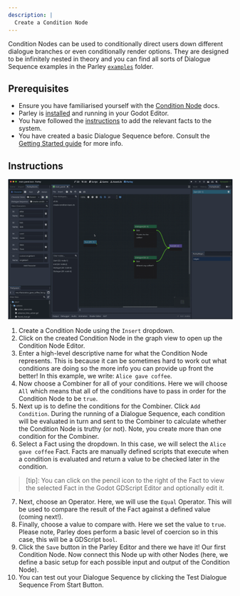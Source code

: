 ```yaml
---
description: |
  Create a Condition Node
---
```


Condition Nodes can be used to conditionally direct users down different
dialogue branches or even conditionally render options. They are designed to be
infinitely nested in theory and you can find all sorts of Dialogue Sequence
examples in the Parley
[`examples`](https://github.com/bisterix-studio/parley/tree/main/examples)
folder.

## Prerequisites

- Ensure you have familiarised yourself with the
  [Condition Node](../nodes/condition-node.md) docs.
- Parley is [installed](./installation.md) and running in your Godot Editor.
- You have followed the [instructions](./register-fact.md) to add the relevant
  facts to the system.
- You have created a basic Dialogue Sequence before. Consult the
  [Getting Started guide](./create-dialogue-sequence.md) for more info.

## Instructions

![Create a Condition Node](../../../www/static/docs/create-condition-node/create-condition-node.gif)

1. Create a Condition Node using the `Insert` dropdown.
2. Click on the created Condition Node in the graph view to open up the
   Condition Node Editor.
3. Enter a high-level descriptive name for what the Condition Node represents.
   This is because it can be sometimes hard to work out what conditions are
   doing so the more info you can provide up front the better! In this example,
   we write: `Alice gave coffee`.
4. Now choose a Combiner for all of your conditions. Here we will choose `All`
   which means that all of the conditions have to pass in order for the
   Condition Node to be `true`.
5. Next up is to define the conditions for the Combiner. Click `Add Condition`.
   During the running of a Dialogue Sequence, each condition will be evaluated
   in turn and sent to the Combiner to calculate whether the Condition Node is
   truthy (or not). Note, you create more than one condition for the Combiner.
6. Select a Fact using the dropdown. In this case, we will select the
   `Alice gave coffee` Fact. Facts are manually defined scripts that execute
   when a condition is evaluated and return a value to be checked later in the
   condition.

> [tip]: You can click on the pencil icon to the right of the Fact to view the
> selected Fact in the Godot GDScript Editor and optionally edit it.

7. Next, choose an Operator. Here, we will use the `Equal` Operator. This will
   be used to compare the result of the Fact against a defined value (coming
   next!).
8. Finally, choose a value to compare with. Here we set the value to `true`.
   Please note, Parley does perform a basic level of coercion so in this case,
   this will be a GDScript `bool`.
9. Click the `Save` button in the Parley Editor and there we have it! Our first
   Condition Node. Now connect this Node up with other Nodes (here, we define a
   basic setup for each possible input and output of the Condition Node).
10. You can test out your Dialogue Sequence by clicking the Test Dialogue
    Sequence From Start Button.
